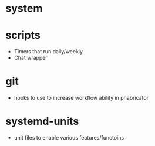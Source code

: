system
===

# scripts

* Timers that run daily/weekly
* Chat wrapper

# git

* hooks to use to increase workflow ability in phabricator

# systemd-units

* unit files to enable various features/functoins

